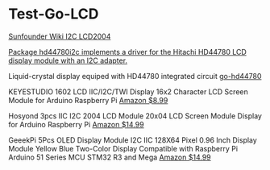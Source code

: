 # Test-Go-LCD

[Sunfounder Wiki I2C LCD2004](http://wiki.sunfounder.cc/index.php?title=I2C_LCD2004)

[Package hd44780i2c implements a driver for the Hitachi HD44780 LCD display module with an I2C adapter.](https://pkg.go.dev/tinygo.org/x/drivers/hd44780i2c)

Liquid-crystal display equiped with HD44780 integrated circuit
[go-hd44780](https://github.com/d2r2/go-hd44780)

KEYESTUDIO 1602 LCD IIC/I2C/TWI Display 16x2 Character LCD Screen Module for Arduino Raspberry Pi
[Amazon $8.99 ](https://www.amazon.com/dp/B0177XQE7K?psc=1&ref=ppx_yo2ov_dt_b_product_details)

Hosyond 3pcs IIC I2C 2004 LCD Module 20x04 LCD Screen Module Display for Arduino Raspberry Pi
[Amazon $14.99](https://www.amazon.com/dp/B0C1G9GBRZ?psc=1&ref=ppx_yo2ov_dt_b_product_details)

GeeekPi 5Pcs OLED Display Module I2C IIC 128X64 Pixel 0.96 Inch Display Module Yellow Blue Two-Color Display Compatible with Raspberry Pi Arduino 51 Series MCU STM32 R3 and Mega
[Amazon $14.99](https://www.amazon.com/dp/B0B7RN8RK8?psc=1&ref=ppx_yo2ov_dt_b_product_details)
